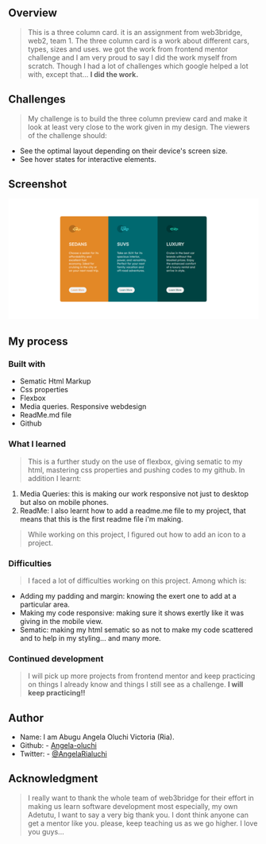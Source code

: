 ## Overview
> This is a three column card. it is an assignment from web3bridge, web2, team 1. The three column card is a work about different cars, types, sizes and uses. we got the work from frontend mentor challenge and I am very proud to say I did the work myself from scratch. Though I had a lot of challenges which google helped a lot with, except that... **I did the work.** 

## Challenges
> My challenge is to build the three column preview card and make it look at least very close to the work given in my design. The viewers of the challenge should:

- See the optimal layout depending on their device's screen size.
- See hover states for interactive elements.

## Screenshot
![A picture of three column](./img/3-column.png)

## My process
### Built with
- Sematic Html Markup
- Css properties
- Flexbox
- Media queries. Responsive webdesign
- ReadMe.md file
- Github

### What I learned
> This is a further study on the use of flexbox, giving sematic to my html, mastering css properties and pushing codes to my github. In addition I learnt:
1. Media Queries: this is making our work responsive not just to desktop but also on mobile phones.
2. ReadMe: I also learnt how to add a readme.me file to my project, that means that this is the first readme file i'm making.
> While working on this project, I figured out how to add an icon to a project.

### Difficulties
> I faced a lot of difficulties working on this project. Among which is:
- Adding my padding and margin: knowing the exert one to add at a particular area.
- Making my code responsive: making sure it shows exertly like it was giving in the mobile view.
- Sematic: making my html sematic so as not to make my code scattered and to help in my styling... and many more.

### Continued development
> I will pick up more projects from frontend mentor and keep practicing on things I already know and things I still see as a challenge. **I will keep practicing!!**

## Author
- Name: I am Abugu Angela Oluchi Victoria (Ria).
- Github: - [Angela-oluchi](https://github.com/Angela-Oluchi)
- Twitter: - [@AngelaRialuchi](https://twitter.com/AngelaRialuchi)

## Acknowledgment
> I really want to thank the whole team of web3bridge for their effort in making us learn software development most especially, my own Adetutu, I want to say a very big thank you. I dont think anyone can get a mentor like you. please, keep teaching us as we go higher. I love you guys...